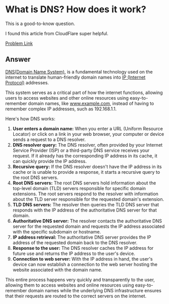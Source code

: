 # What is DNS? How does it work?

This is a good-to-know question.

I found this article from CloudFlare super helpful.

[Problem Link](https://bigfrontend.dev/question/What-is-DNS-How-does-it-work)

## Answer

[DNS(Domain Name System)](https://developer.mozilla.org/en-US/docs/Glossary/DNS), is a fundamental technology used on the internet to translate human-friendly domain names into [IP (Internet Protocol)](https://developer.mozilla.org/en-US/docs/Glossary/IP_Address) addresses.

This system serves as a critical part of how the internet functions, allowing users to access websites and other online resources using easy-to-remember domain names, like www.example.com, instead of having to remember complex IP addresses, such as 192.168.1.1.

Here's how DNS works:

1. **User enters a domain name:** When you enter a URL (Uniform Resource Locator) or click on a link in your web browser, your computer or device sends a request to a DNS resolver.
2. **DNS resolver query:** The DNS resolver, often provided by your Internet Service Provider (ISP) or a third-party DNS service receives your request. If it already has the corresponding IP address in its cache, it can quickly provide the IP address.
3. **Recursive query:** If the DNS resolver doesn't have the IP address in its cache or is unable to provide a response, it starts a recursive query to the root DNS servers.
4. **Root DNS servers:** The root DNS servers hold information about the top-level domain (TLD) servers responsible for specific domain extensions. The root servers respond to the resolver with information about the TLD server responsible for the requested domain's extension.
5. **TLD DNS servers:** The resolver then queries the TLD DNS server that responds with the IP address of the authoritative DNS server for that domain.
6. **Authoritative DNS server:** The resolver contacts the authoritative DNS server for the requested domain and requests the IP address associated with the specific subdomain or hostname.
7. **IP address retrieval:** The authoritative DNS server provides the IP address of the requested domain back to the DNS resolver.
8. **Response to the user:** The DNS resolver caches the IP address for future use and returns the IP address to the user's device.
9. **Connection to web server:** With the IP address in hand, the user's device can now establish a connection to the web server hosting the website associated with the domain name.

This entire process happens very quickly and transparently to the user, allowing them to access websites and online resources using easy-to-remember domain names while the underlying DNS infrastructure ensures that their requests are routed to the correct servers on the internet.
